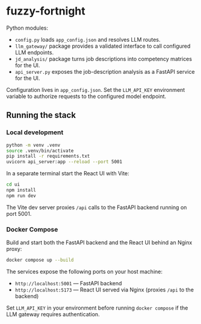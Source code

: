 # fuzzy-fortnight

Python modules:

- `config.py` loads `app_config.json` and resolves LLM routes.
- `llm_gateway/` package provides a validated interface to call configured LLM endpoints.
- `jd_analysis/` package turns job descriptions into competency matrices for the UI.
- `api_server.py` exposes the job-description analysis as a FastAPI service for the UI.

Configuration lives in `app_config.json`. Set the `LLM_API_KEY` environment variable to authorize requests to the configured model endpoint.

## Running the stack

### Local development

```bash
python -m venv .venv
source .venv/bin/activate
pip install -r requirements.txt
uvicorn api_server:app --reload --port 5001
```

In a separate terminal start the React UI with Vite:

```bash
cd ui
npm install
npm run dev
```

The Vite dev server proxies `/api` calls to the FastAPI backend running on port 5001.

### Docker Compose

Build and start both the FastAPI backend and the React UI behind an Nginx proxy:

```bash
docker compose up --build
```

The services expose the following ports on your host machine:

- `http://localhost:5001` — FastAPI backend
- `http://localhost:5173` — React UI served via Nginx (proxies `/api` to the backend)

Set `LLM_API_KEY` in your environment before running `docker compose` if the LLM gateway requires authentication.

